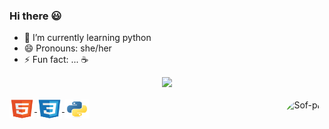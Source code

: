### Hi there 😃

- 🌱 I’m currently learning python
- 😄 Pronouns: she/her
- ⚡ Fun fact: ...
☕

<div align="center">
  <a href="https://github.com/sofiassoares">
  <img height="150" src="https://github-readme-stats.vercel.app/api?username=sofiassoares&show_icons=true&theme=dracula&include_all_commits=true&count_private=true"/>
</div>
  
 <div style="display: inline_block"><br>
  <img align="center" alt="Sof-HTML" height="30" width="40" src="https://raw.githubusercontent.com/devicons/devicon/master/icons/html5/html5-original.svg">
  <img align="center" alt="Sof-CSS" height="30" width="40" src="https://raw.githubusercontent.com/devicons/devicon/master/icons/css3/css3-original.svg">
  <img align="center" alt="Sof-Python" height="30" width="40" src="https://raw.githubusercontent.com/devicons/devicon/master/icons/python/python-original.svg">
  <img align="right" alt="Sof-pic" height="150" style="border-radius:50px;" src="![gif-git](https://user-images.githubusercontent.com/83610977/173704396-6b35994a-e69b-4847-b55f-3ae7f34ac6b0.gif)">
</div>
